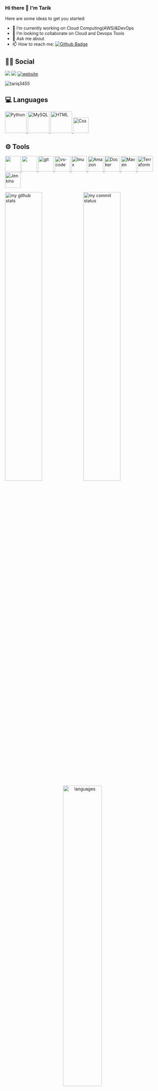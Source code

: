 ### Hi there 👋 I'm Tarik

<!--
**tariq3455/tariq3455** is a ✨ _special_ ✨ repository because its `README.md` (this file) appears on your GitHub profile.
--->
Here are some ideas to get you started:

- 🔭 I’m currently working on Cloud Computing(AWS)&DevOps
- 👯 I’m looking to collaborate on Cloud and Devops Tools
- 💬 Ask me about 
- 📫 How to reach me: [![Github Badge](https://img.shields.io/badge/-Github-000?style=quare&labelColor=000&logo=Github&logoColor=white&link=link)](https://github.com/tariq3455)


## :man::woman: Social
[![](https://img.shields.io/badge/linkedin-%230077B5.svg?&style=for-the-badge&logo=linkedin&logoColor=white)](https://www.linkedin.com/in/tar%C4%B1k-u-944037214/)
[![](https://img.shields.io/badge/medium-%2312100E.svg?&style=for-the-badge&logo=medium&logoColor=white)](https://medium.com/@tariqu)
[![website](https://img.shields.io/badge/gmail-f1f2f6.svg?&style=for-the-badge&logo=gmail&logoColor=red)](mailto:trkysl55@gmail.com)
<p align="left"> <img src="https://komarev.com/ghpvc/?username=tariq3455" alt="tariq3455" /> </p>



## 💻 Languages

<a href="#" target="_blank"> <img src="https://juniortech.org/wp-content/uploads/2017/04/python-software-logo-300x158.jpg" alt="Python" height="70"/> </a>
<a href="#" target="_blank"> <img src="https://upload.wikimedia.org/wikipedia/commons/thumb/3/38/SQLite370.svg/1200px-SQLite370.svg.png" alt="MySQL" height="70"/> </a>
<a href="#" target="_blank"> <img src="https://e7.pngegg.com/pngimages/390/229/png-clipart-logo-html5-brand-design-text-logo.png" alt="HTML" height="70"/> </a>
<a href="#" target="_blank"> <img alt="Css" src="https://img.shields.io/badge/CSS-239120?&style=flat&logo=css3&logoColor=white" height="50" /> </a>

## ⚙ Tools

<a href="#" target="_blank"> <img src="https://zappysys.com/blog/wp-content/uploads/2018/07/jira-logo.jpg" height="50"/> </a>
<a href="#" target="_blank"> <img src="https://upload.wikimedia.org/wikipedia/commons/thumb/b/b9/Slack_Technologies_Logo.svg/1280px-Slack_Technologies_Logo.svg.png" height="50"/> </a>
<a href="#" target="_blank"> <img src="https://www.vectorlogo.zone/logos/git-scm/git-scm-icon.svg" alt="git" height="50"/> </a>
<a href="#" target="_blank"> <img src="https://www.pngitem.com/pimgs/m/80-800968_vscode-visual-studio-logo-png-transparent-png.png" alt="vs-code" height="50"/> </a>
<a href="#" target="_blank"> <img src="https://upload.wikimedia.org/wikipedia/commons/thumb/3/35/Tux.svg/225px-Tux.svg.png" alt="linux" height="50"/> </a> 
<a href="#" target="_blank"> <img alt="Amazon" src="https://logos-world.net/wp-content/uploads/2021/08/Amazon-Web-Services-AWS-Logo.png" height="50"/> </a>
<a href="#" target="_blank"> <img alt="Docker" src="https://img.shields.io/badge/-Docker-46a2f1?style=flat&logo=docker&logoColor=white" height="50"/> </a>
<a href="#" target="_blank"> <img alt="Maven" src="https://www.kindpng.com/picc/m/745-7454540_apache-maven-hd-png-download.png" height="50"/> </a>
<a href="#" target="_blank"> <img alt="Terraform" src="https://boxboat.com/2020/02/04/writing-a-custom-terraform-provider/featured.png" height="50"/> </a>
<a href="#" target="_blank"> <img alt="Jenkins" src="https://www.pinclipart.com/picdir/middle/531-5315212_jenkins-png-clipart.png" height="50"/> </a>

</p>
<p align="left">
<img src="https://github-readme-stats.vercel.app/api?username=tariq3455&theme=chartreuse-dark" alt="my github stats" width="49%"/>&nbsp;
<img src="https://github-readme-streak-stats.herokuapp.com/?user=tariq3455&theme=chartreuse-dark" alt="my commit status" width="49%" /> </p>
<p align="center"> <img src="https://github-readme-stats.vercel.app/api/top-langs/?username=tariq3455&theme=chartreuse-dark&layout=compact" alt="languages" width="50%" > </p> 


